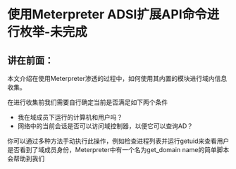 # 使用Meterpreter ADSI扩展API命令进行枚举-未完成

## 讲在前面：

本文介绍在使用Meterpreter渗透的过程中，如何使用其内置的模块进行域内信息收集。

在进行收集前我们需要自行确定当前是否满足如下两个条件

* 我在域成员下运行的计算机和用户吗？
* 网络中的当前会话是否可以访问域控制器，以便它可以查询AD？

你可以通过多种方法手动执行此操作，例如检查进程列表并运行getuid来查看用户是否看到了域成员身份，Meterpreter中有一个名为get\_domain name的简单脚本会帮助到我们

